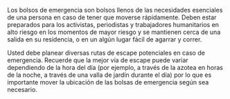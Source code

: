 [Title]: # (Bolsos de emergencia)
[Difficulty]: # (Principiante)
[Order]: # (5)

Los bolsos de emergencia son bolsos llenos de las necesidades esenciales de una persona en caso de tener que moverse rápidamente. Deben estar preparados para los activistas, periodistas y trabajadores humanitarios en alto riesgo en los momentos de mayor riesgo y se mantienen cerca de una salida en su residencia, o en un algún lugar fácil de agarrar y correr.

Usted debe planear diversas rutas de escape potenciales en caso de emergencia. Recuerde que la mejor vía de escape puede variar dependiendo de la hora del día (por ejemplo, a través de la azotea en horas de la noche, a través de una valla de jardín durante el día) por lo que es importante mover la ubicación de las bolsas de emergencia según sea necesario.